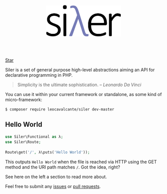 <p align="center">
    <br><br><br><br>    
    <img src="../siλer.png" height="100"/>
    <br><br><br><br>
</p>

<!-- Place this tag where you want the button to render. -->
<a class="github-button" href="https://github.com/leocavalcante/siler" data-count-href="/leocavalcante/siler/stargazers" data-count-api="/repos/leocavalcante/siler#stargazers_count" data-count-aria-label="# stargazers on GitHub" aria-label="Star leocavalcante/siler on GitHub">Star</a>
<!-- Place this tag in your head or just before your close body tag. -->
<script async defer src="https://buttons.github.io/buttons.js"></script>

Siler is a set of general purpose high-level abstractions aiming an API for declarative programming in PHP.

> Simplicity is the ultimate sophistication. – <cite>Leonardo Da Vinci</cite>

You can use it within your current framework or standalone, as some kind of micro-framework:

```shell
$ composer require leocavalcante/siler dev-master
```

## Hello World

```php
use Siler\Functional as λ;
use Siler\Route;

Route\get('/', λ\puts('Hello World'));
```

This outputs `Hello World` when the file is reached via HTTP using the GET method and the URI path matches `/`. Got the idea, right?

See here on the left a section to read more about.

Feel free to submit any [issues](https://github.com/leocavalcante/siler/issues) or [pull requests](https://github.com/leocavalcante/siler/pulls).
